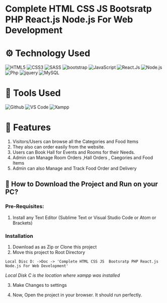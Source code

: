 # Complete HTML CSS JS  Bootsratp PHP React.js Node.js For Web Development
 

# ⚙️ Technology Used

![HTML5](https://img.shields.io/badge/-HTML5-000000?style=for-the-badge&logo=HTML5)
![CSS3](https://img.shields.io/badge/-CSS3-000000?style=for-the-badge&logo=CSS3)
![SASS](https://img.shields.io/badge/-SCSS-000000?style=for-the-badge&logo=SASS)
![bootstrap](https://img.shields.io/badge/-bootstrap-000000?style=for-the-badge&logo=bootstrap)
![JavaScript](https://img.shields.io/badge/-JavaScript-000000?style=for-the-badge&logo=javascript)
![React.Js](https://img.shields.io/badge/-bootstrap-000000?style=for-the-badge&logo=React)
![Node.js](https://img.shields.io/badge/-JavaScript-000000?style=for-the-badge&logo=Node)
![Php](https://img.shields.io/badge/-php-000000?style=for-the-badge&logo=php)
![jquery](https://img.shields.io/badge/-jquery-000000?style=for-the-badge&logo=jquery)
![MySQL](https://img.shields.io/badge/-SQL-000000?style=for-the-badge&logo=MySQL)
</br>
# 👏 Tools Used
![Github](http://img.shields.io/badge/-Github-000000?style=for-the-badge&logo=Github&logoColor=green)
![VS Code](http://img.shields.io/badge/-VS%20Code-000000?style=for-the-badge&logo=Visual-studio-code&logoColor=blue)
![Xampp](http://img.shields.io/badge/-Xampp-000000?style=for-the-badge&logo=Xampp-code&logoColor=blue)


# 🧰 Features
1. Visitors/Users can browse all the Categories and Food Items 
2. They also can order easily from the website.
3. Users can Book Hall for Events and Rooms for their Needs.
4. Admin can Manage Room Orders ,Hall Orders , Caegories and Food Items
5. Admin can also Manage and Track Food Order and Delivery

## 📖  How to Download the Project and Run on your PC?

### Pre-Requisites:


1. Install any Text Editor (Sublime Text or Visual Studio Code or Atom or Brackets)

### Installation

1. Download as as Zip or Clone this project
2. Move this project to Root Directory
```
Local Disc D: ->Doc -> 'Complete HTML CSS JS  Bootsratp PHP React.js Node.js For Web Development'
```
*Local Disk C is the location where xampp was installed*


3. Make Changes to settings

4. Now, Open the project in your browser. It should run perfectly.
</br>
